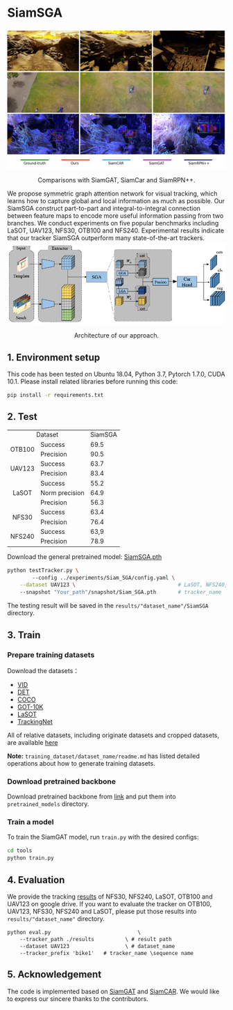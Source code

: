 # SiamSGA
<div align="center">
  <img src="demo/fig1.png" width="800px" />
  <p>Comparisons with SiamGAT, SiamCar and SiamRPN++.</p>
</div>
We propose symmetric graph attention network for visual tracking, which learns how to capture global and local information as much as possible. Our SiamSGA construct part-to-part and integral-to-integral connection between feature maps to encode more useful information passing from two branches. We conduct experiments on five popular benchmarks including LaSOT, UAV123, NFS30, OTB100 and NFS240. Experimental results indicate that our tracker SiamSGA outperform many state-of-the-art trackers.

<div align="center">
  <img src="demo/fig2.png" width="800px" />
  <p>Architecture of our approach.</p>
</div>

## 1. Environment setup
This code has been tested on Ubuntu 18.04, Python 3.7, Pytorch 1.7.0, CUDA 10.1.
Please install related libraries before running this code: 
```bash
pip install -r requirements.txt
```

## 2. Test
<table>
    <tr>
        <td colspan="2" align=center> Dataset</td>
        <td align=center>SiamSGA</td>
    </tr>
    <tr>
        <td rowspan="2" align=center>OTB100</td>
        <td>Success</td>
        <td>69.5</td>
    </tr>
    <tr>
        <td>Precision</td>
        <td>90.5</td>
    </tr>
    <tr>
        <td rowspan="2" align=center>UAV123</td>
        <td>Success</td>
        <td>63.7</td>
    </tr>
    <tr>
        <td>Precision</td>
        <td>83.4</td>
    </tr>
    <tr>
        <td rowspan="3" align=center>LaSOT</td>
        <td>Success</td>
        <td>55.2</td>
    </tr>
    <tr>
        <td>Norm precision</td>
        <td>64.9</td>
    </tr>
    <tr>
        <td>Precision</td>
        <td>56.3</td>
    </tr>
    <tr>
        <td rowspan="2" align=center>NFS30</td>
        <td>Success</td>
        <td>63.4</td>
    </tr>
    <tr>
        <td>Precision</td>
        <td>76.4</td>
    </tr>
        <tr>
        <td rowspan="3" align=center>NFS240</td>
        <td>Success</td>
        <td>63,9</td>
    </tr>
    <tr>
        <td>Precision</td>
        <td>78.9</td>
    </tr>
</table>

Download the general pretrained model:
[SiamSGA.pth](https://drive.google.com/file/d/1D5GDhdzVT_JFL7Nif6wwvdFHiB8nS7fb/view?usp=drive_link)

```bash 
python testTracker.py \    
        --config ../experiments/Siam_SGA/config.yaml \
	--dataset UAV123 \                                 # LaSOT, NFS240, OTB100
	--snapshot "Your_path"/snapshot/Siam_SGA.pth       # tracker_name
```
The testing result will be saved in the `results/"dataset_name"/SiamSGA` directory.

## 3. Train

### Prepare training datasets

Download the datasets：
* [VID](http://image-net.org/challenges/LSVRC/2017/)
* [DET](http://image-net.org/challenges/LSVRC/2017/)
* [COCO](http://cocodataset.org)
* [GOT-10K](http://got-10k.aitestunion.com/downloads)
* [LaSOT](https://cis.temple.edu/lasot/)
* [TrackingNet](https://tracking-net.org/#downloads)

All of relative datasets, including originate datasets and cropped datasets, are available [here](https://blog.csdn.net/Soonki/article/details/134498704?spm=1001.2014.3001.5502)


**Note:** `training_dataset/dataset_name/readme.md` has listed detailed operations about how to generate training datasets.

### Download pretrained backbone
Download pretrained backbone from [link](https://download.pytorch.org/models/inception_v3_google-1a9a5a14.pth) and put them into `pretrained_models` directory.

### Train a model
To train the SiamGAT model, run `train.py` with the desired configs:

```bash
cd tools
python train.py
```

## 4. Evaluation
We provide the tracking [results](https://drive.google.com/file/d/1iifBJlEtTBA9Mh4B2WhZnN4G5CcnGEcB/view?usp=drive_link) of NFS30, NFS240, LaSOT, OTB100 and UAV123  on google drive. If you want to evaluate the tracker on OTB100, UAV123, NFS30, NFS240 and LaSOT, please put those results into  `results/"dataset_name"` directory.  

```
python eval.py 	                          \
	--tracker_path ./results          \ # result path
	--dataset UAV123                  \ # dataset_name
	--tracker_prefix 'bike1'   # tracker_name \sequence name
```

## 5. Acknowledgement
The code is implemented based on [SiamGAT](https://git.io/SiamGAT) and [SiamCAR](https://github.com/ohhhyeahhh/SiamCAR). We would like to express our sincere thanks to the contributors.

